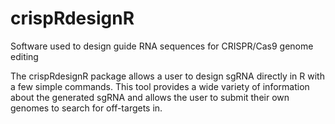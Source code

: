 # crispRdesignR
Software used to design guide RNA sequences for CRISPR/Cas9 genome editing

The crispRdesignR package allows a user to design sgRNA directly in R with a few simple commands. This tool provides a wide variety of information about the generated sgRNA and allows the user to submit their own genomes to search for off-targets in.
